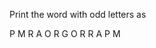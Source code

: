 Print the word with odd letters as

P         M
 R      A
   O  R
     G
  O    R
 R       A
P          M 

